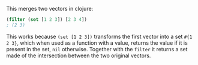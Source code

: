 This merges two vectors in clojure:

```Clojure
(filter (set [1 2 3]) [2 3 4])
; (2 3)
```

This works because `(set [1 2 3])` transforms the first vector into a set `#{1 2 3}`,
which when used as a function with a value, returns the value if it is present in the 
set, `nil` otherwise. Together with the `filter` it returns a set made of the intersection
between the two original vectors.
